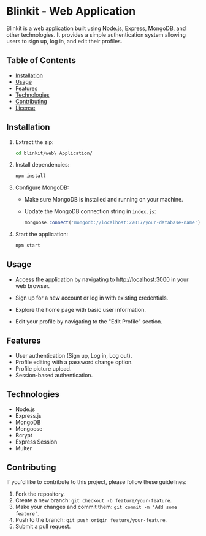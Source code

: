 # Blinkit - Web Application

Blinkit is a web application built using Node.js, Express, MongoDB, and other technologies. It provides a simple authentication system allowing users to sign up, log in, and edit their profiles.

## Table of Contents

- [Installation](#installation)
- [Usage](#usage)
- [Features](#features)
- [Technologies](#technologies)
- [Contributing](#contributing)
- [License](#license)

## Installation

1. Extract the zip:

    ```bash
    cd blinkit/web\ Application/
    ```

2. Install dependencies:

    ```bash
    npm install
    ```

3. Configure MongoDB:

    - Make sure MongoDB is installed and running on your machine.
    - Update the MongoDB connection string in `index.js`:

        ```javascript
        mongoose.connect('mongodb://localhost:27017/your-database-name');
        ```

4. Start the application:

    ```bash
    npm start
    ```

## Usage

- Access the application by navigating to [http://localhost:3000](http://localhost:3000) in your web browser.

- Sign up for a new account or log in with existing credentials.

- Explore the home page with basic user information.

- Edit your profile by navigating to the "Edit Profile" section.

## Features

- User authentication (Sign up, Log in, Log out).
- Profile editing with a password change option.
- Profile picture upload.
- Session-based authentication.

## Technologies

- Node.js
- Express.js
- MongoDB
- Mongoose
- Bcrypt
- Express Session
- Multer

## Contributing

If you'd like to contribute to this project, please follow these guidelines:

1. Fork the repository.
2. Create a new branch: `git checkout -b feature/your-feature`.
3. Make your changes and commit them: `git commit -m 'Add some feature'`.
4. Push to the branch: `git push origin feature/your-feature`.
5. Submit a pull request.
